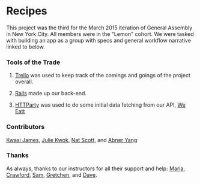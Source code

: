 # Recipes
This project was the third for the March 2015 iteration of General Assembly in New York City. All members were in the "Lemon" cohort. We were tasked with building an app as a group with specs and general workflow narrative linked to below. 

### Tools of the Trade
1. [Trello](https://trello.com/b/VzQ0EueS/general-assembly-project-three) was used to keep track of the comings and goings of the project overall. 

2. [Rails](http://rubyonrails.org/) made up our back-end.

3. [HTTParty](https://github.com/jnunemaker/httparty) was used to do some initial data fetching from our API, [We Eatt](http://www.weeatt.com/)

### Contributors
[Kwasi James](https://github.com/kwasijames), [Julie Kwok](https://github.com/kwokster10), [Nat Scott](https://github.com/itsnatscott/), and [Abner Yang](https://www.github.com/sunsheeppoplar)

### Thanks
As always, thanks to our instructors for all their support and help: [Maria](https://github.com/mariaperhaps), [Crawford](https://github.com/crawfordforbes), [Sam](https://github.com/sgottfried), [Gretchen](https://github.com/gretchenziegler), and [Dave](https://github.com/dahvvv). 
